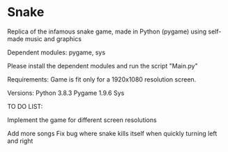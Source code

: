 # Snake
Replica of the infamous snake game, made in Python (pygame) using self-made music and graphics

Dependent modules: pygame, sys

Please install the dependent modules and run the script "Main.py"

Requirements:
Game is fit only for a 1920x1080 resolution screen.

Versions:
Python 3.8.3
Pygame 1.9.6
Sys 



TO DO LIST:

Implement the game for different screen resolutions

Add more songs
Fix bug where snake kills itself when quickly turning left and right
